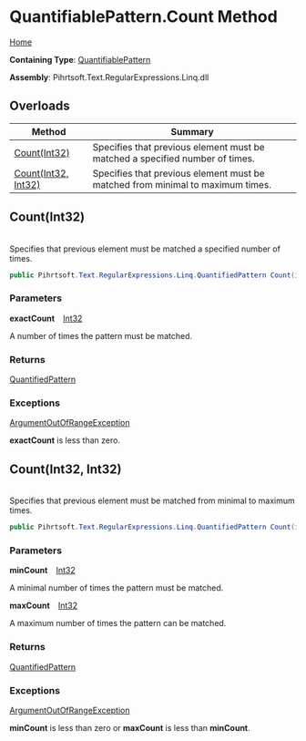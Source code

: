 # QuantifiablePattern\.Count Method

[Home](../../../../../../README.md)

**Containing Type**: [QuantifiablePattern](../README.md)

**Assembly**: Pihrtsoft\.Text\.RegularExpressions\.Linq\.dll

## Overloads

| Method | Summary |
| ------ | ------- |
| [Count(Int32)](#Pihrtsoft_Text_RegularExpressions_Linq_QuantifiablePattern_Count_System_Int32_) | Specifies that previous element must be matched a specified number of times\. |
| [Count(Int32, Int32)](#Pihrtsoft_Text_RegularExpressions_Linq_QuantifiablePattern_Count_System_Int32_System_Int32_) | Specifies that previous element must be matched from minimal to maximum times\. |

## Count\(Int32\) <a name="Pihrtsoft_Text_RegularExpressions_Linq_QuantifiablePattern_Count_System_Int32_"></a>

\
Specifies that previous element must be matched a specified number of times\.

```csharp
public Pihrtsoft.Text.RegularExpressions.Linq.QuantifiedPattern Count(int exactCount)
```

### Parameters

**exactCount** &ensp; [Int32](https://docs.microsoft.com/en-us/dotnet/api/system.int32)

A number of times the pattern must be matched\.

### Returns

[QuantifiedPattern](../../QuantifiedPattern/README.md)

### Exceptions

[ArgumentOutOfRangeException](https://docs.microsoft.com/en-us/dotnet/api/system.argumentoutofrangeexception)

**exactCount** is less than zero\.

## Count\(Int32, Int32\) <a name="Pihrtsoft_Text_RegularExpressions_Linq_QuantifiablePattern_Count_System_Int32_System_Int32_"></a>

\
Specifies that previous element must be matched from minimal to maximum times\.

```csharp
public Pihrtsoft.Text.RegularExpressions.Linq.QuantifiedPattern Count(int minCount, int maxCount)
```

### Parameters

**minCount** &ensp; [Int32](https://docs.microsoft.com/en-us/dotnet/api/system.int32)

A minimal number of times the pattern must be matched\.

**maxCount** &ensp; [Int32](https://docs.microsoft.com/en-us/dotnet/api/system.int32)

A maximum number of times the pattern can be matched\.

### Returns

[QuantifiedPattern](../../QuantifiedPattern/README.md)

### Exceptions

[ArgumentOutOfRangeException](https://docs.microsoft.com/en-us/dotnet/api/system.argumentoutofrangeexception)

**minCount** is less than zero or **maxCount** is less than **minCount**\.

